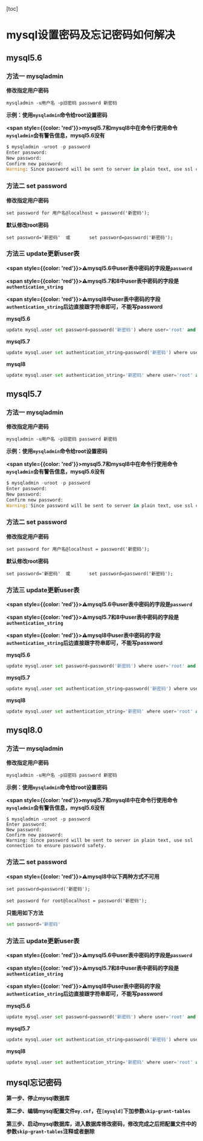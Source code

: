 [toc]



# mysql设置密码及忘记密码如何解决



## mysql5.6

### 方法一	mysqladmin

**修改指定用户密码**

```mysql
mysqladmin -u用户名 -p旧密码 password 新密码
```



**示例：使用`mysqladmin`命令给root设置密码**

**<span style={{color: 'red'}}>mysql5.7和mysql8中在命令行使用命令`mysqladmin`会有警告信息，mysql5.6没有</span>**

```python
$ mysqladmin -uroot -p password
Enter password: 
New password: 
Confirm new password: 
Warning: Since password will be sent to server in plain text, use ssl connection to ensure password safety.
```



### 方法二	set password

**修改指定用户密码**

```mysql
set password for 用户名@localhost = password('新密码');
```



**默认修改root密码**

```mysql
set password='新密码'	或		set password=password('新密码');
```



### 方法三	update更新user表

**<span style={{color: 'red'}}>⚠️mysql5.6中user表中密码的字段是`password`</span>**

**<span style={{color: 'red'}}>⚠️mysql5.7和8中user表中密码的字段是`authentication_string`</span>**

**<span style={{color: 'red'}}>⚠️mysql8中user表中密码的字段`authentication_string`后边直接跟字符串即可，不能写password</span>**

**mysql5.6**

```python
update mysql.user set password=password('新密码') where user='root' and host='localhost'; 
```



**mysql5.7**

```python
update mysql.user set authentication_string=password('新密码') where user='root' and host='localhost'; 
```



**mysql8**

```python
update mysql.user set authentication_string='新密码' where user='root' and host='localhost'; 
```





## mysql5.7

### 方法一	mysqladmin

**修改指定用户密码**

```mysql
mysqladmin -u用户名 -p旧密码 password 新密码
```



**示例：使用`mysqladmin`命令给root设置密码**

**<span style={{color: 'red'}}>mysql5.7和mysql8中在命令行使用命令`mysqladmin`会有警告信息，mysql5.6没有</span>**

```python
$ mysqladmin -uroot -p password
Enter password: 
New password: 
Confirm new password: 
Warning: Since password will be sent to server in plain text, use ssl connection to ensure password safety.
```





### 方法二	set password

**修改指定用户密码**

```mysql
set password for 用户名@localhost = password('新密码');
```



**默认修改root密码**

```mysql
set password='新密码'	或		set password=password('新密码');
```





### 方法三	update更新user表

**<span style={{color: 'red'}}>⚠️mysql5.6中user表中密码的字段是`password`</span>**

**<span style={{color: 'red'}}>⚠️mysql5.7和8中user表中密码的字段是`authentication_string`</span>**

**<span style={{color: 'red'}}>⚠️mysql8中user表中密码的字段`authentication_string`后边直接跟字符串即可，不能写password</span>**

**mysql5.6**

```python
update mysql.user set password=password('新密码') where user='root' and host='localhost'; 
```



**mysql5.7**

```python
update mysql.user set authentication_string=password('新密码') where user='root' and host='localhost'; 
```



**mysql8**

```python
update mysql.user set authentication_string='新密码' where user='root' and host='localhost'; 
```



## mysql8.0

### 方法一	mysqladmin

**修改指定用户密码**

```mysql
mysqladmin -u用户名 -p旧密码 password 新密码
```



**示例：使用`mysqladmin`命令给root设置密码**

**<span style={{color: 'red'}}>mysql5.7和mysql8中在命令行使用命令`mysqladmin`会有警告信息，mysql5.6没有</span>**

```mysql
$ mysqladmin -uroot -p password
Enter password: 
New password: 
Confirm new password: 
Warning: Since password will be sent to server in plain text, use ssl connection to ensure password safety.
```





### 方法二	set password

**<span style={{color: 'red'}}>⚠️mysql8中以下两种方式不可用</span>**

```mysql
set password=password('新密码');

set password for root@localhost = password('新密码');
```



**只能用如下方法**

```python
set password='新密码'
```



### 方法三	update更新user表

**<span style={{color: 'red'}}>⚠️mysql5.6中user表中密码的字段是`password`</span>**

**<span style={{color: 'red'}}>⚠️mysql5.7和8中user表中密码的字段是`authentication_string`</span>**

**<span style={{color: 'red'}}>⚠️mysql8中user表中密码的字段`authentication_string`后边直接跟字符串即可，不能写password</span>**

**mysql5.6**

```python
update mysql.user set password=password('新密码') where user='root' and host='localhost'; 
```



**mysql5.7**

```python
update mysql.user set authentication_string=password('新密码') where user='root' and host='localhost'; 
```



**mysql8**

```python
update mysql.user set authentication_string='新密码' where user='root' and host='localhost'; 
```





## mysql忘记密码

**第一步、停止mysql数据库**



**第二步、编辑mysql配置文件`my.cnf`，在`[mysqld]`下加参数`skip-grant-tables`**



**第三步、启动mysql数据库，进入数据库修改密码，修改完成之后把配置文件中的参数`skip-grant-tables`注释或者删除**

